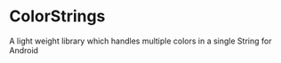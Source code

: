 # ColorStrings
A light weight library which handles multiple colors in a single String for Android  
